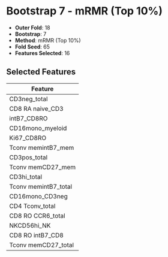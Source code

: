 # Bootstrap 7 - mRMR (Top 10%)

- **Outer Fold**: 18
- **Bootstrap**: 7
- **Method**: mRMR (Top 10%)
- **Fold Seed**: 65
- **Features Selected**: 16

## Selected Features

| Feature |
|---------|
| CD3neg_total |
| CD8 RA naive_CD3 |
| intB7_CD8RO |
| CD16mono_myeloid |
| Ki67_CD8RO |
| Tconv memintB7_mem |
| CD3pos_total |
| Tconv memCD27_mem |
| CD3hi_total |
| Tconv memintB7_total |
| CD16mono_CD3neg |
| CD4 Tconv_total |
| CD8 RO CCR6_total |
| NKCD56hi_NK |
| CD8 RO intB7_CD8 |
| Tconv memCD27_total |
